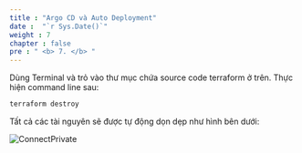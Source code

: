 ```yaml
---
title : "Argo CD và Auto Deployment"
date :  "`r Sys.Date()`" 
weight : 7 
chapter : false
pre : " <b> 7. </b> "
---
```



Dùng Terminal và trỏ vào thư mục chứa source code terraform ở trên. Thực hiện command line sau:

```sh
terraform destroy
```

Tất cả các tài nguyên sẽ được tự động dọn dẹp như hình bên dưới:

![ConnectPrivate](/FCJ2024-Workshop1/images/4.cleanup/cleanup.png)

